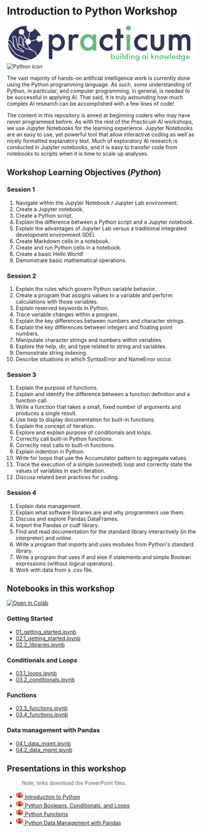 # Introduction to Python Workshop

[![Practicum AI Logo image](https://github.com/PracticumAI/practicumai.github.io/blob/main/images/logo/PracticumAI_logo_500x100.png?raw=true)](https://practicumai.org/) ![Python icon](https://raw.githubusercontent.com/PracticumAI/practicumai.github.io/89193c4a3ee37f2df75800745f6ffe4a58b256a1/images/icons/noun_Python_green.svg)

The vast majority of hands-on artificial intelligence work is currently done using the Python programming language. As such, *some* understanding of Python, in particular, and computer programming, in general, is needed to be successful in applying AI. That said, it is truly astounding how much complex AI research can be accomplished with a few lines of code!

The content in this repository is aimed at beginning coders who may have never programmed before. As with the rest of the *Practicum AI* workshops, we use Jupyter Notebooks for the learning experience. Jupyter Notebooks are an easy to use, yet powerful tool that allow interactive coding as well as nicely formatted explanatory text. Much of exploratory AI research is conducted in Jupyter notebooks, and it is easy to transfer code from notebooks to scripts when it is time to scale up analyses.

## Workshop Learning Objectives (*Python*)

### Session 1
1. Navigate within the Jupyter Notebook / Jupyter Lab environment.
2. Create a Jupyter notebook.
3. Create a Python script.
4. Explain the difference between a Python script and a Jupyter notebook.
5. Explain the advantages of Jupyter Lab versus a traditional integrated development environment (IDE).
6. Create Markdown cells in a notebook.
7. Create and run Python cells in a notebook.
8. Create a basic Hello World!
9. Demonstrate basic mathematical operations.

### Session 2
1. Explain the rules which govern Python variable behavior.
2. Create a program that assigns values to a variable and perform calculations with those variables.
3. Explain reserved keywords in Python.
4. Trace variable changes within a program.
5. Explain the key differences between numbers and character strings.
6. Explain the key differences between integers and floating point numbers.
7. Manipulate character strings and numbers within variables.
8. Explore the help, dir, and type related to string and variables.
9. Demonstrate string indexing.
10. Describe situations in which SyntaxError and NameError occur.

### Session 3
1. Explain the purpose of functions.
2. Explain and identify the difference between a function definition and a function call.
2. Write a function that takes a small, fixed number of arguments and produces a single result.
3. Use help to display documentation for built-in functions.
4. Explain the concept of iteration.
5. Explore and explain purpose of conditionals and loops.
6. Correctly call built-in Python functions.
7. Correctly nest calls to built-in functions.
8. Explain indention in Python.
9. Write for loops that use the Accumulator pattern to aggregate values.
10. Trace the execution of a simple (unnested) loop and correctly state the values of variables in each iteration.
11. Discuss related best practices for coding.


### Session 4
1. Explain data management.
2. Explain what software libraries are and why programmers use them.
3. Discuss and explore Pandas DataFrames.
4. Import the Pandas or cudf library.
5. Find and read documentation for the standard library interactively (in the interpreter) and online.
6. Write a program that imports and uses modules from Python's standard library.
7. Write a program that uses if and else if statements and simple Boolean expressions (without logical operators).
8. Work with data from a .csv file.


## Notebooks in this workshop

[![Open In Colab](https://colab.research.google.com/assets/colab-badge.svg)](https://colab.research.google.com/github/PracticumAI/python)


### Getting Started

* [01_getting_started.ipynb](01_getting_started.ipynb)
* [02.1_getting_started.ipynb]([02.1_getting_started.ipynb)
* [02.2_libraries.ipynb](02.2_libraries.ipynb)

### Conditionals and Loops

* [03.1_loops.ipynb](03.1_loops.ipynb)
* [03.2_conditionals.ipynb](03.2_conditionals.ipynb)

### Functions

* [03.3_functions.ipynb](03.3_functions.ipynb)
* [03.4_functions.ipynb](03.4_functions.ipynb)


### Data management with Pandas 

* [04.1_data_mgmt.ipynb](04.1_data_mgmt.ipynb)
* [04.2_data_mgmt.ipynb](04.2_data_mgmt.ipynb)

## Presentations in this workshop

> Note, links download the PowerPoint files.

* [![PowerPoint icon](https://github.com/PracticumAI/practicumai.github.io/blob/main/images/icons/pptx_icon.png?raw=true) Introduction to Python](https://github.com/PracticumAI/python/raw/main/presentations/01_getting_started.pptx)
* [![PowerPoint icon](https://github.com/PracticumAI/practicumai.github.io/blob/main/images/icons/pptx_icon.png?raw=true) Python Booleans, Conditionals, and Loops](https://github.com/PracticumAI/python/raw/main/presentations/02_loops.pptx)
* [![PowerPoint icon](https://github.com/PracticumAI/practicumai.github.io/blob/main/images/icons/pptx_icon.png?raw=true) Python Functions](https://github.com/PracticumAI/python/raw/main/presentations/03_functions.pptx)
* [![PowerPoint icon](https://github.com/PracticumAI/practicumai.github.io/blob/main/images/icons/pptx_icon.png?raw=true) Python Data Management with Pandas](https://github.com/PracticumAI/python/raw/main/presentations/04_data_mgmt.pptx)
